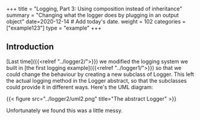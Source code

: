 +++
title = "Logging, Part 3: Using composition instead of inheritance"
summary = "Changing what the logger does by plugging in an output object"
date=2020-12-14  # Add today's date.
weight = 102
categories = ["example123"]
type = "example"
+++

## Introduction

[Last time]({{<relref "../logger2/">}}) we modified the logging system we built in
[the first logging example]({{<relref "../logger1/">}}) so that we could change the
behaviour by creating a new subclass of Logger. This left the actual logging method
in the Logger abstract, so that the subclasses could provide it in different ways.
Here's the UML diagram:

{{< figure src="../logger2/uml2.png" title="The abstract Logger" >}}

Unfortunately we found this was a little messy.

